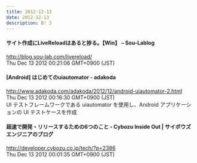 ```yaml
---
title: 2012-12-13
date: 2012-12-13
description: B! 3
---
```


#### サイト作成にLiveReloadはあると捗る。【Win】 – Sou-Lablog
http://blog.sou-lab.com/livereload/<br>
Thu Dec 13 2012 00:21:06 GMT+0900 (JST)<br>


#### [Android] はじめてのuiautomator - adakoda
http://www.adakoda.com/adakoda/2012/12/android-uiautomator-2.html<br>
Thu Dec 13 2012 00:16:30 GMT+0900 (JST)<br>
UI テストフレームワークである uiautomator を使用し、Android アプリケーションの UI テストケースを作成


#### 超速で開発・リリースするための6つのこと - Cybozu Inside Out | サイボウズエンジニアのブログ
http://developer.cybozu.co.jp/tech/?p=2386<br>
Thu Dec 13 2012 00:01:35 GMT+0900 (JST)<br>


